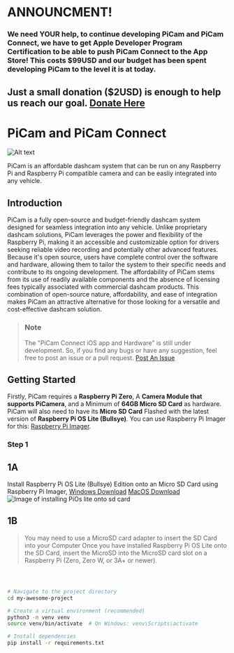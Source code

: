 # ANNOUNCMENT!
### We need YOUR help, to continue developing PiCam and PiCam Connect, we have to get Apple Developer Program Certification to be able to push PiCam Connect to the App Store! This costs $99USD and our budget has been spent developing PiCam to the level it is at today. 
## Just a small donation ($2USD) is enough to help us reach our goal. [Donate Here](https://square.link/u/odWVVRI8)


# PiCam and PiCam Connect

![Alt text](https://github.com/Tys0nat0r01/PiCam/blob/main/CONNECT.png)

PiCam is an affordable dashcam system that can be run on any Raspberry Pi 
and Raspberry Pi compatible camera and can be easliy integrated into any vehicle. 

## **Introduction**

PiCam is a fully open-source and budget-friendly dashcam system designed for seamless integration into any vehicle.  Unlike proprietary dashcam solutions, PiCam leverages the power and flexibility of the Raspberry Pi, making it an accessible and customizable option for drivers seeking reliable video recording and potentially other advanced features.  Because it's open source, users have complete control over the software and hardware, allowing them to tailor the system to their specific needs and contribute to its ongoing development.  The affordability of PiCam stems from its use of readily available components and the absence of licensing fees typically associated with commercial dashcam products.  This combination of open-source nature, affordability, and ease of integration makes PiCam an attractive alternative for those looking for a versatile and cost-effective dashcam solution.

 >### Note ###
> The "PiCam Connect iOS app and Hardware" is still under development. So, if you find any bugs or have any suggestion, feel free to post an issue or a pull request. [Post An Issue](https://github.com/Tys0nat0r01/PiCam/issues/new)


> 

## **Getting Started**

Firstly, PiCam requires a **Raspberry Pi Zero**, A **Camera Module that supports PiCamera**, and a Minimum of **64GB Micro SD Card** as hardware.
PiCam will also need to have its **Micro SD Card** Flashed with the latest version of **Raspberry Pi OS Lite (Bullsye)**. You can use Raspberry Pi Imager for this: [Raspberry Pi Imager](https://www.raspberrypi.com/software/).

### Step 1
## 1A
Install Raspberry Pi OS Lite (Bullsye) Edition onto an Micro SD Card using Raspberry Pi Imager, [Windows Download](https://downloads.raspberrypi.org/imager/imager_latest.exe) [MacOS Download](https://downloads.raspberrypi.org/imager/imager_latest.dmg)
![Image of installing PiOs lite onto sd card](https://github.com/Tys0nat0r01/PiCam/blob/main/Raspberry%20Pi%20Zero.png)
## 1B
> You may need to use a MicroSD card adapter to insert the SD Card into your Computer
Once you have installed Raspberry Pi OS Lite onto the SD Card, insert the MicroSD into the MicroSD card slot on a Raspberry Pi (Zero, Zero W, or 3A+ or newer). 


```bash



# Navigate to the project directory
cd my-awesome-project

# Create a virtual environment (recommended)
python3 -m venv venv
source venv/bin/activate  # On Windows: venv\Scripts\activate

# Install dependencies
pip install -r requirements.txt
